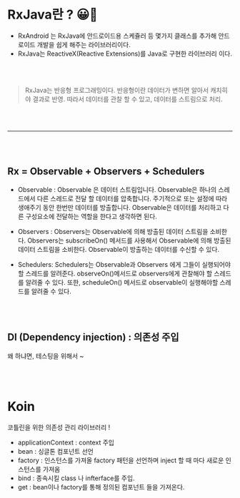 # RxJava란 ? 😀🥳

- RxAndroid 는 RxJava에 안드로이드용 스케쥴러 등 몇가지 클래스를 추가해 안드로이드 개발을 쉽게 해주는 라이브러리이다.
- RxJava는 ReactiveX(Reactive Extensions)를 Java로 구현한 라이브러리 이다.

<br><br>
> RxJava는 반응형 프로그래밍이다. 반응형이란 데이터가 변하면 알아서 캐치히야 결과로 반영.
따라서 데이터를 관찰 할 수 있고, 데이터를 스트림으로 처리.

<br><br>

-------
<br><br>
## Rx = Observable + Observers + Schedulers

- Observable : Observable 은 데이터 스트림입니다. Observable은 하나의 스레드에서 다른 스레드로 전달 할 데이터를 압축합니다. 주기적으로 또는 설정에 따라 생애주기 동안 한번만 데이터를 방출합니다.
Observable은 데이터를 처리하고 다른 구성요소에 전달하는 역할을 한다고 생각하면 된다.

- Observers : Observers는 Observable에 의해 방출된 데이터 스트림을 소비한다. Observers는 subscribeOn() 메서드를 사용해서 Observable에 의해 방출된 데이터 스트림을 소비한다.
Observable이 방출하는 데이터를 수신할 수 있다.

- Schedulers: Schedulers는 Observable과 Observers 에게 그들이 실행되어야 할 스레드를 알려준다. observeOn()메서드로 observers에게 관찰해야 할 스레드를 알려줄 수 있다. 또한, scheduleOn() 메서드로 observable이 실행해야할 스레드를 알려줄 수 있다.

<br><br>
## DI (Dependency injection) : 의존성 주입
왜 하냐면, 테스팅을 위해서 ~

<br><br>

# Koin
코틀린을 위한 의존성 관리 라이브러리 !
- applicationContext : context 주입
- bean : 싱글톤 컴포넌트 선언
- factory : 인스턴스를 가져올 factory 패턴을 선언하며 inject 할 때 마다 새로운 인스턴스를 가져옴
- bind : 종속시킬 class 나 infterface를 주입.
- get : bean이나 factory를 통해 정의된 컴포넌트 들을 가져온다.
